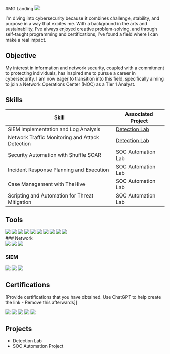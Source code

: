 #MG Landing
<a href="https://linkedin.com/in/michaelgibli/"><img src="https://img.shields.io/badge/-LinkedIn-0072b1?&style=for-the-badge&logo=linkedin&logoColor=white" /></a>

I’m diving into cybersecurity because it combines challenge, stability, and purpose in a way that excites me. With a background in the arts and sustainability, I’ve always enjoyed creative problem-solving, and through self-taught programming and certifications, I’ve found a field where I can make a real impact.

## Objective

My interest in information and network security, coupled with a commitment to protecting individuals, has inspired me to pursue a career in cybersecurity. I am now eager to transition into this field, specifically aiming to join a Network Operations Center (NOC) as a Tier 1 Analyst.

## Skills

| Skill                                         | Associated Project         |
|-----------------------------------------------|----------------------------|
| SIEM Implementation and Log Analysis          | <a href="https://google.com">Detection Lab</a>|
| Network Traffic Monitoring and Attack Detection | <a href="https://google.com">Detection Lab</a>|
| Security Automation with Shuffle SOAR         | SOC Automation Lab|
| Incident Response Planning and Execution      | SOC Automation Lab|
| Case Management with TheHive                  | SOC Automation Lab|
| Scripting and Automation for Threat Mitigation| SOC Automation Lab|

## Tools
<div>
<img src="https://img.shields.io/badge/-UTM-FF4500?&style=for-the-badge&logo=UTM&logoColor=white" />
<img src="https://img.shields.io/badge/-VirtualBox-183A61?&style=for-the-badge&logo=VirtualBox&logoColor=white" />
<img src="https://img.shields.io/badge/-Nmap-4682B4?&style=for-the-badge&logo=Nmap&logoColor=white" />
<img src="https://img.shields.io/badge/-Metasploit-003366?&style=for-the-badge&logo=Metasploit&logoColor=white" />
<img src="https://img.shields.io/badge/-Aircrack--ng-FF0000?&style=for-the-badge&logo=Aircrack-ng&logoColor=white" />
<img src="https://img.shields.io/badge/-Reaver-800000?&style=for-the-badge&logo=Reaver&logoColor=white" />
<img src="https://img.shields.io/badge/-tcpdump-556B2F?&style=for-the-badge&logo=Tcpdump&logoColor=white" />
<img src="https://img.shields.io/badge/-Google%20Compute%20Engine-4285F4?&style=for-the-badge&logo=Google-Cloud&logoColor=white" />
<img src="https://img.shields.io/badge/-Python-3776AB?&style=for-the-badge&logo=Python&logoColor=white" />
<img src="https://img.shields.io/badge/-Kali%20Linux-557C94?&style=for-the-badge&logo=Kali-Linux&logoColor=white" />
<div>
### Network
<div>
    <img src="https://img.shields.io/badge/-Wireshark-1679A7?&style=for-the-badge&logo=Wireshark&logoColor=white" />
    <img src="https://img.shields.io/badge/-Suricata-EF3B2D?&style=for-the-badge&logo=Suricata&logoColor=white" />
    <img src="https://img.shields.io/badge/-Zeek-777BB4?&style=for-the-badge&logo=Zeek&logoColor=white" />
</div>

### SIEM
<div>
    <img src="https://img.shields.io/badge/-Microsoft_Sentinel-0078D4?&style=for-the-badge&logo=Microsoft&logoColor=white" />
    <img src="https://img.shields.io/badge/-Splunk-000000?&style=for-the-badge&logo=Splunk&logoColor=white" />
    <img src="https://img.shields.io/badge/-Elastic-005571?&style=for-the-badge&logo=Elastic&logoColor=white" />
</div>

## Certifications
[Provide certifications that you have obtained. Use ChatGPT to help create the link - Remove this afterwards]]
<div>
<img src="https://img.shields.io/badge/-Security%2B-FF0000?&style=for-the-badge&logo=CompTIA&logoColor=white" />
<img src="https://img.shields.io/badge/-Network%2B-007ACC?&style=for-the-badge&logo=CompTIA&logoColor=white" />
<img src="https://img.shields.io/badge/-A%2B-4D4D4D?&style=for-the-badge&logo=CompTIA&logoColor=white" />
<img src="https://img.shields.io/badge/-CDSA-006400?&style=for-the-badge&logoColor=white" />
<img src="https://img.shields.io/badge/-CCD-000080?&style=for-the-badge&logoColor=white" />
</div>

## Projects
- Detection Lab
- SOC Automation Project
